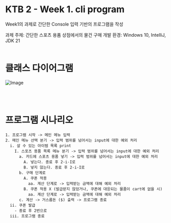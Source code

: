 # KTB 2 - Week 1. cli program
Week1의 과제로 간단한 Console 입력 기반의 프로그램을 작성

과제 주제: 간단한 스포츠 용품 상점에서의 물건 구매
개발 환경: Windows 10, IntelliJ, JDK 21 
<br>
<br>

# 클래스 다이어그램
![Image](https://github.com/user-attachments/assets/88ba49ce-4ee6-45d6-b890-928fffae0eac)

<br>
<br>

# 프로그램 시나리오
```
1. 프로그램 시작 -> 메인 메뉴 입력
2. 메인 메뉴 선택 분기 -> 입력 범위를 넘어서는 input에 대한 예외 처리
  i. 살 수 있는 아이템 목록 print
    I. 스포츠 용품 목록 메뉴 분기 -> 입력 범위를 넘어서는 input에 대한 예외 처리
      a. 카드에 스포츠 용품 넣기 -> 입력 범위를 넘어서는 input에 대한 예외 처리
        A. 넣는다. 종료 후 2-i-I로
        B. 넣지 않는다. 종료 후 2-i-I로
      b. 구매 단계로
        A. 쿠폰 적용
          aa. 계산 단계로 -> 입력받는 금액에 대해 예외 처리
        B. 쿠폰 적용 X (발급받지 않았거나, 쿠폰에 대응되는 물품이 cart에 없을 시)
          aa. 계산 단계로 -> 입력받는 금액에 대해 예외 처리
      c. 계산 -> 거스름돈 ($) 출력 -> 프로그램 종료
  ii. 쿠폰 발급
    - 종료 후 2번으로 
  iii. 프로그램 종료
```
